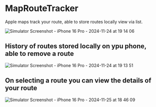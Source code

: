 # MapRouteTracker
Apple maps track your route, able to store routes locally view via list.

![Simulator Screenshot - iPhone 16 Pro - 2024-11-24 at 19 14 06](https://github.com/user-attachments/assets/86eaa01e-f9d4-433a-a3a3-c02a003eaba9)

## History of routes stored locally on ypu phone, able to remove a route


![Simulator Screenshot - iPhone 16 Pro - 2024-11-24 at 19 13 51](https://github.com/user-attachments/assets/098e6b17-a8fe-4ba8-bb5e-03e0c768d8b1)

## On selecting a route you can view the details of your route 


![Simulator Screenshot - iPhone 16 Pro - 2024-11-25 at 18 46 09](https://github.com/user-attachments/assets/55aeb34c-29e3-4b8e-9625-da73c6140cf0)
